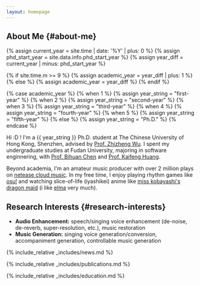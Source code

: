 ```yaml
---
layout: homepage
---
```


## About Me {#about-me}

{% assign current_year = site.time | date: '%Y' | plus: 0 %}
{% assign phd_start_year = site.data.info.phd_start_year %}
{% assign year_diff = current_year | minus: phd_start_year %}

{% if site.time.m >= 9 %}
  {% assign academic_year = year_diff | plus: 1 %}
{% else %}
  {% assign academic_year = year_diff %}
{% endif %}

{% case academic_year %}
  {% when 1 %}
    {% assign year_string = "first-year" %}
  {% when 2 %}
    {% assign year_string = "second-year" %}
  {% when 3 %}
    {% assign year_string = "third-year" %}
  {% when 4 %}
    {% assign year_string = "fourth-year" %}
  {% when 5 %}
    {% assign year_string = "fifth-year" %}
  {% else %}
    {% assign year_string = "Ph.D." %}
{% endcase %}

Hi :D ! I'm a {{ year_string }} Ph.D. student at The Chinese University of Hong Kong, Shenzhen, advised by [Prof. Zhizheng Wu](https://drwuz.com/). I spent my undergraduate studies at Fudan University, majoring in software enginnering, with [Prof. Bihuan Chen](https://chenbihuan.github.io/) and [Prof. Kaifeng Huang](https://kaifeng-h.github.io/).

Beyond academia, I'm an amateur music producer with over 2 million plays on [netease cloud music](https://music.163.com/#/artist/album?id=12030266). In my free time, I enjoy playing rhythm games like [osu!](https://osu.ppy.sh) and watching slice-of-life (iyashikei) anime like [miss kobayashi's dragon maid](https://maidragon.jp/) (i like [elma](https://maid-dragon.fandom.com/wiki/Elma) very much).

## Research Interests {#research-interests}

- **Audio Enhancement:** speech/singing voice enhancement (de-noise, de-reverb, super-resolution, etc.), music restoration
- **Music Generation:** singing voice generation/conversion, accompaniment generation, controllable music generation


{% include_relative _includes/news.md %}

{% include_relative _includes/publications.md %}

{% include_relative _includes/education.md %}

<!-- {% include_relative _includes/services.md %} -->


